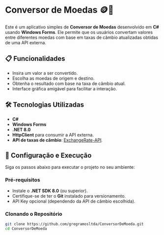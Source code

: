 # Conversor de Moedas 🪙💱

Este é um aplicativo simples de **Conversor de Moedas** desenvolvido em **C#** usando **Windows Forms**. Ele permite que os usuários convertam valores entre diferentes moedas com base em taxas de câmbio atualizadas obtidas de uma API externa.

## 📋 Funcionalidades
- Insira um valor a ser convertido.
- Escolha as moedas de origem e destino.
- Obtenha o resultado com base na taxa de câmbio atual.
- Interface gráfica amigável para facilitar a interação.

## 🛠️ Tecnologias Utilizadas
- **C#**
- **Windows Forms**
- **.NET 8.0**
- **HttpClient** para consumir a API externa.
- **API de taxas de câmbio**: [ExchangeRate-API](https://www.exchangerate-api.com/).

## 🚀 Configuração e Execução
Siga os passos abaixo para executar o projeto no seu ambiente:

### Pré-requisitos
- Instale o **.NET SDK 8.0** (ou superior).
- Certifique-se de ter o **Git** instalado para versionamento.
- API Key opcional (dependendo da API de câmbio escolhida).

### Clonando o Repositório
```bash
git clone https://github.com/gregramosltda/ConversorDeMoeda.git
cd ConversorDeMoeda

